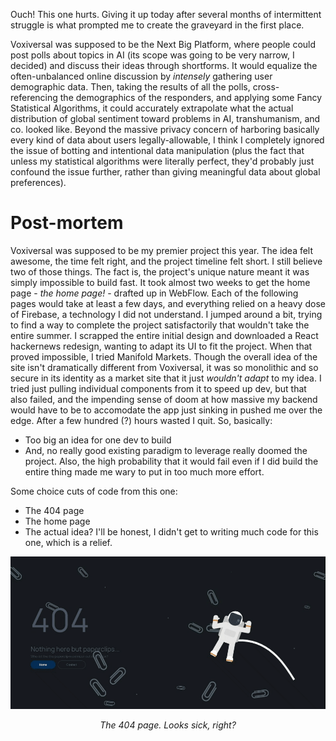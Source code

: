 Ouch! This one hurts. Giving it up today after several months of intermittent struggle is what prompted me to create the graveyard in the first place.

Voxiversal was supposed to be the Next Big Platform, where people could post polls about topics in AI (its scope was going to be very narrow, I decided) and discuss their ideas through shortforms. It would equalize the often-unbalanced online discussion by *intensely* gathering user demographic data. Then, taking the results of all the polls, cross-referencing the demographics of the responders, and applying some Fancy Statistical Algorithms, it could accurately extrapolate what the actual distribution of global sentiment toward problems in AI, transhumanism, and co. looked like. Beyond the massive privacy concern of harboring basically every kind of data about users legally-allowable, I think I completely ignored the issue of botting and intentional data manipulation (plus the fact that unless my statistical algorithms were literally perfect, they'd probably just confound the issue further, rather than giving meaningful data about global preferences).

# Post-mortem
Voxiversal was supposed to be my premier project this year. The idea felt awesome, the time felt right, and the project timeline felt short. I still believe two of those things. The fact is, the project's unique nature meant it was simply impossible to build fast. It took almost two weeks to get the home page - *the home page!* - drafted up in WebFlow. Each of the following pages would take at least a few days, and everything relied on a heavy dose of Firebase, a technology I did not understand. I jumped around a bit, trying to find a way to complete the project satisfactorily that wouldn't take the entire summer. I scrapped the entire initial design and downloaded a React hackernews redesign, wanting to adapt its UI to fit the project. When that proved impossible, I tried Manifold Markets. Though the overall idea of the site isn't dramatically different from Voxiversal, it was so monolithic and so secure in its identity as a market site that it just *wouldn't adapt* to my idea. I tried just pulling individual components from it to speed up dev, but that also failed, and the impending sense of doom at how massive my backend would have to be to accomodate the app just sinking in pushed me over the edge. After a few hundred (?) hours wasted I quit. So, basically:
- Too big an idea for one dev to build
- And, no really good existing paradigm to leverage really doomed the project. Also, the high probability that it would fail even if I did build the entire thing made me wary to put in too much more effort. 

Some choice cuts of code from this one:
- The 404 page
- The home page
- The actual idea? I'll be honest, I didn't get to writing much code for this one, which is a relief.
<img src="./.assets/Spacy.gif.gif"/>
<p align="center"><i>The 404 page. Looks sick, right?</i></p>
